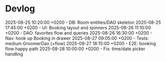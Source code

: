 # Devlog
2025-08-25 10:20:00 +0200 - DB: Room entities/DAO skeleton
2025-08-25 17:45:00 +0200 - UI: Booking layout and spinners
2025-08-26 11:10:00 +0200 - DAO: favorites flow and queries
2025-08-26 16:30:00 +0200 - Nav: hook up Booking in drawer
2025-08-27 09:05:00 +0200 - Tests: medium GroomerDao (+flow)
2025-08-27 18:15:00 +0200 - E2E: booking flow happy path
2025-08-28 10:00:00 +0200 - Fix: time/date picker handling
